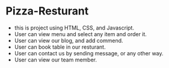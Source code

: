 # Pizza-Resturant
- this is project using HTML, CSS, and Javascript.
- User can view menu and select any item and order it.
- User can view our blog, and add commend.
- User can book table in our resturant.
- User can contact us by sending message, or any other way.
- User can view our team member.

